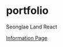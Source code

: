 # portfolio
Seonglae Land React

[Information Page](https://www.notion.so/seongland/React-f5cea60b97764daca316202077e45b1d)
